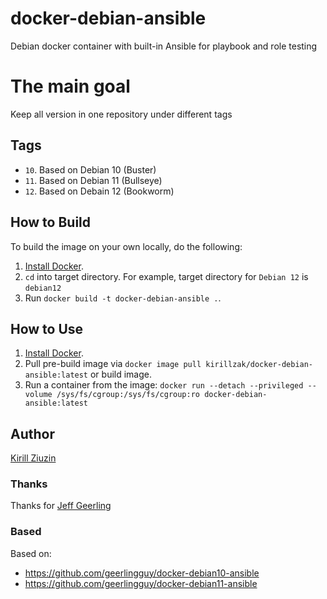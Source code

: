 # docker-debian-ansible
Debian docker container with built-in Ansible for playbook and role testing

# The main goal
Keep all version in one repository under different tags

## Tags
- `10`. Based on Debian 10 (Buster)
- `11`. Based on Debian 11 (Bullseye)
- `12`. Based on Debain 12 (Bookworm)

## How to Build

To build the image on your own locally, do the following:

  1. [Install Docker](https://docs.docker.com/engine/installation/).
  2. `cd` into target directory. For example, target directory for `Debian 12` is `debian12`
  3. Run `docker build -t docker-debian-ansible .`.

  ## How to Use

  1. [Install Docker](https://docs.docker.com/engine/installation/).
  2. Pull pre-build image via `docker image pull kirillzak/docker-debian-ansible:latest` or build image.
  3. Run a container from the image: `docker run --detach --privileged --volume /sys/fs/cgroup:/sys/fs/cgroup:ro docker-debian-ansible:latest`

## Author

[Kirill Ziuzin](https://kirill-zak.ru/)

### Thanks
Thanks for [Jeff Geerling](https://github.com/geerlingguy)

### Based
Based on:
- https://github.com/geerlingguy/docker-debian10-ansible
- https://github.com/geerlingguy/docker-debian11-ansible
